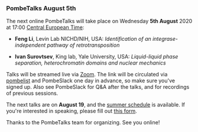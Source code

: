 ### PombeTalks August 5th
<!-- newsfeed_thumbnail: PombeTalks32px.png -->

The next online PombeTalks will take place on Wednesday **5th August**
2020 at 17:00 [Central European
Time](https://greenwichmeantime.com/time-zone/europe/european-union/central-european-time/):

- **Feng Li**, Levin Lab NICHD/NIH, USA: *Identification of an integrase-independent pathway of retrotransposition*

- **Ivan Surovtsev**, King lab, Yale University, USA: *Liquid-liquid phase separation, heterochromatin domains and nuclear mechanics*

Talks will be streamed live via [Zoom](https://zoom.us/). The link
will be circulated via
[pombelist](https://lists.cam.ac.uk/mailman/listinfo/ucam-pombelist)
and PombeSlack one day in advance, so make sure you've signed up. Also
see PombeSlack for Q&A after the talks, and for recordings of previous
sessions.

The next talks are on **August 19**, and the [summer
schedule](https://researchseminars.org/seminar/pombeTalks) is
available. If you're interested in speaking, please fill out [this
form](https://docs.google.com/forms/d/e/1FAIpQLSdjnkJfadUwM2eKIBJBQXeLt3aOfzrQEb3D8lvNym1g93DIRQ/viewform).

Thanks to the PombeTalks team for organizing. See you online!
